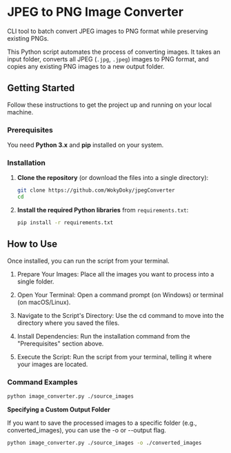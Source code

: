 # JPEG to PNG Image Converter

CLI tool to batch convert JPEG images to PNG format while preserving existing PNGs.

This Python script automates the process of converting images. It takes an input folder, converts all JPEG (`.jpg`, `.jpeg`) images to PNG format, and copies any existing PNG images to a new output folder.



## Getting Started

Follow these instructions to get the project up and running on your local machine.

### Prerequisites

You need **Python 3.x** and **pip** installed on your system.

### Installation


1.  **Clone the repository** (or download the files into a single directory):
    ```bash
    git clone https://github.com/WokyDoky/jpegConverter
    cd 
    ```

2.  **Install the required Python libraries** from `requirements.txt`:
    ```bash
    pip install -r requirements.txt
    ```


## How to Use

Once installed, you can run the script from your terminal.

1. Prepare Your Images: Place all the images you want to process into a single folder.

2. Open Your Terminal: Open a command prompt (on Windows) or terminal (on macOS/Linux).

3. Navigate to the Script's Directory: Use the cd command to move into the directory where you saved the files.

4. Install Dependencies: Run the installation command from the "Prerequisites" section above.

5. Execute the Script: Run the script from your terminal, telling it where your images are located.

### Command Examples

```bash
python image_converter.py ./source_images
```

**Specifying a Custom Output Folder**

If you want to save the processed images to a specific folder (e.g., converted_images), you can use the -o or --output flag.

```bash
python image_converter.py ./source_images -o ./converted_images
```
